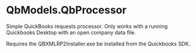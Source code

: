 # QbModels.QbProcessor

Simple QuickBooks requests processor.  Only works with a running Quickbooks Desktop with an open company data file.  

Requires the QBXMLRP2Installer.exe be installed from the Quickbooks SDK.
